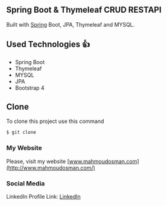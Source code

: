 ## Spring Boot & Thymeleaf   CRUD RESTAPI

 Built  with [Spring](https://spring.io/projects/spring-boot) Boot, JPA, Thymeleaf and MYSQL.
## Used Technologies :+1: 
 * Spring Boot
 * Thymeleaf
 * MYSQL
 * JPA
 * Bootstrap 4


## Clone

To clone this project use this command

```bash
$ git clone 
```

### My Website

Please, visit my website
[www.mahmoudosman.com](http://www.mahmoudosman.com/)

### Social Media

LinkedIn Profile Link: [LinkedIn](https://www.linkedin.com/in/mahmoudaoman/) 

